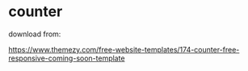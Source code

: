 # counter
download from:

https://www.themezy.com/free-website-templates/174-counter-free-responsive-coming-soon-template
